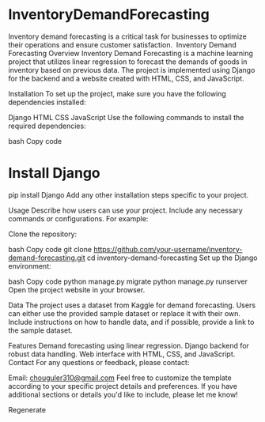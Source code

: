 # InventoryDemandForecasting
Inventory demand forecasting is a critical task for businesses to optimize their operations and ensure customer satisfaction. 
Inventory Demand Forecasting
Overview
Inventory Demand Forecasting is a machine learning project that utilizes linear regression to forecast the demands of goods in inventory based on previous data. The project is implemented using Django for the backend and a website created with HTML, CSS, and JavaScript.

Installation
To set up the project, make sure you have the following dependencies installed:

Django
HTML
CSS
JavaScript
Use the following commands to install the required dependencies:

bash
Copy code
# Install Django
pip install Django
Add any other installation steps specific to your project.

Usage
Describe how users can use your project. Include any necessary commands or configurations. For example:

Clone the repository:

bash
Copy code
git clone https://github.com/your-username/inventory-demand-forecasting.git
cd inventory-demand-forecasting
Set up the Django environment:

bash
Copy code
python manage.py migrate
python manage.py runserver
Open the project website in your browser.

Data
The project uses a dataset from Kaggle for demand forecasting. Users can either use the provided sample dataset or replace it with their own. Include instructions on how to handle data, and if possible, provide a link to the sample dataset.

Features
Demand forecasting using linear regression.
Django backend for robust data handling.
Web interface with HTML, CSS, and JavaScript.
Contact
For any questions or feedback, please contact:

Email: chouguler310@gmail.com
Feel free to customize the template according to your specific project details and preferences. If you have additional sections or details you'd like to include, please let me know!






Regenerate

